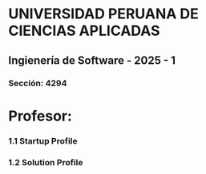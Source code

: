 # UNIVERSIDAD PERUANA DE CIENCIAS APLICADAS
## Ingienería de Software - 2025 - 1
### Sección: 4294
# Profesor: 

### 1.1 Startup Profile
### 1.2 Solution Profile
